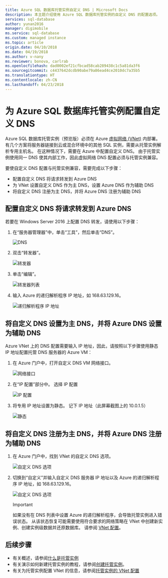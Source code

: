 ```yaml
---
title: Azure SQL 数据库托管实例自定义 DNS | Microsoft Docs
description: 本主题介绍使用 Azure SQL 数据库托管实例的自定义 DNS 的配置选项。
services: sql-database
author: yunan2016
manager: digimobile
ms.service: sql-database
ms.custom: managed instance
ms.topic: article
origin.date: 04/10/2018
ms.date: 04/19/2018
ms.author: v-nany
ms.reviewer: bonova, carlrab
ms.openlocfilehash: dad0002ef21cfbcad58cab289438c1c5a81da3f6
ms.sourcegitcommit: c4437642dcdb90abe79a86ead4ce2010dc7a35b5
ms.translationtype: HT
ms.contentlocale: zh-CN
ms.lasthandoff: 04/23/2018
---
```

# <a name="configuring-a-custom-dns-for-azure-sql-database-managed-instance"></a>为 Azure SQL 数据库托管实例配置自定义 DNS

Azure SQL 数据库托管实例（预览版）必须在 Azure [虚拟网络 (VNet)](../virtual-network/virtual-networks-overview.md) 内部署。 有几个方案将服务器链接到云或混合环境中的其他 SQL 实例，需要从托管实例解析专用主机名。 在这种情况下，需要在 Azure 中配置自定义 DNS。 由于托管实例使用同一 DNS 使其内部工作，因此虚拟网络 DNS 配置必须与托管实例兼容。 

要使自定义 DNS 配置与托管实例兼容，需要完成以下步骤： 
- 配置自定义 DNS 将请求转发到 Azure DNS 
- 为 VNet 设置自定义 DNS 作为主 DNS，设置 Azure DNS 作为辅助 DNS 
- 将自定义 DNS 注册为主 DNS，并将 Azure DNS 注册为辅助 DNS

## <a name="configure-custom-dns-to-forward-requests-to-azure-dns"></a>配置自定义 DNS 将请求转发到 Azure DNS 

若要在 Windows Server 2016 上配置 DNS 转发，请使用以下步骤： 

1. 在“服务器管理器”中，单击“工具”，然后单击“DNS”。 

   ![DNS](./media/sql-database-managed-instance-custom-dns/dns.png) 

2. 双击“转发器”。

   ![转发器](./media/sql-database-managed-instance-custom-dns/forwarders.png) 

3. 单击“编辑”。 

   ![转发器列表](./media/sql-database-managed-instance-custom-dns/forwarders-list.png) 

4. 输入 Azure 的递归解析程序 IP 地址，如 168.63.129.16。

   ![递归解析程序 IP 地址](./media/sql-database-managed-instance-custom-dns/recursive-resolvers-ip-address.png) 
 
## <a name="set-up-custom-dns-as-primary-and-azure-dns-as-secondary"></a>将自定义 DNS 设置为主 DNS，并将 Azure DNS 设置为辅助 DNS 
 
Azure VNet 上的 DNS 配置需要输入 IP 地址，因此，请按照以下步骤使用静态 IP 地址配置托管 DNS 服务器的 Azure VM： 

1. 在 Azure 门户中，打开自定义 DNS VM 网络接口。

   ![网络接口](./media/sql-database-managed-instance-custom-dns/network-interface.png) 

2. 在“IP 配置”部分中。 选择 IP 配置 

   ![IP 配置](./media/sql-database-managed-instance-custom-dns/ip-configuration.png) 


3. 将专用 IP 地址设置为静态。 记下 IP 地址（此屏幕截图上的 10.0.1.5） 

   ![静态](./media/sql-database-managed-instance-custom-dns/static.png) 


## <a name="register-custom-dns-as-primary-and-azure-dns-as-secondary"></a>将自定义 DNS 注册为主 DNS，并将 Azure DNS 注册为辅助 DNS 

1. 在 Azure 门户中，找到 VNet 的自定义 DNS 选项。

   ![自定义 DNS 选项](./media/sql-database-managed-instance-custom-dns/custom-dns-option.png) 

2. 切换到“自定义”并输入自定义 DNS 服务器 IP 地址以及 Azure 的递归解析程序 IP 地址，如 168.63.129.16。 

   ![自定义 DNS 选项](./media/sql-database-managed-instance-custom-dns/custom-dns-server-ip-address.png) 

   > [!IMPORTANT]
   > 如果没有在 DNS 列表中设置 Azure 的递归解析程序，会导致托管实例进入错误状态。 从该状态恢复可能需要使用符合要求的网络策略在 VNet 中创建新实例、创建实例级数据并还原数据库。 请参阅 [VNet 配置](sql-database-managed-instance-vnet-configuration.md)。

## <a name="next-steps"></a>后续步骤

- 有关概述，请参阅[什么是托管实例](sql-database-managed-instance.md)
- 有关演示如何新建托管实例的教程，请参阅[创建托管实例](sql-database-managed-instance-create-tutorial-portal.md)。
- 有关为托管实例配置 VNet 的信息，请参阅[托管实例的 VNet 配置](sql-database-managed-instance-vnet-configuration.md)

